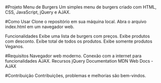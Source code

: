 #Projeto Menu de Burgers
Um simples menu de burgers criado com HTML, CSS, JavaScript, jQuery e AJAX.

#Como Usar
Clone o repositório em sua máquina local.
Abra o arquivo index.html em um navegador web.

Funcionalidades
Exibe uma lista de burgers com preços.
Exibe produtos com desconto.
Exibe total de todos os produtos.
Exibe somente produtos Veganos.


#Requisitos
Navegador web moderno.
Conexão com a internet para funcionalidades AJAX.
Recursos
jQuery Documentation
MDN Web Docs - AJAX

#Contribuição
Contribuições, problemas e melhorias são bem-vindos.
